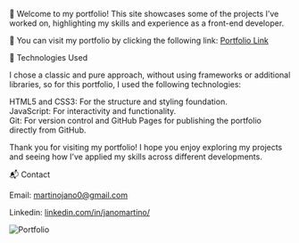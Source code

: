 👋 Welcome to my portfolio! This site showcases some of the projects I’ve worked on, highlighting my skills and experience as a front-end developer.

🔗 You can visit my portfolio by clicking the following link: [Portfolio Link](https://janom2.github.io/)

🚀 Technologies Used


I chose a classic and pure approach, without using frameworks or additional libraries, so for this portfolio, I used the following technologies:

HTML5 and CSS3: For the structure and styling foundation.  
JavaScript: For interactivity and functionality.  
Git: For version control and GitHub Pages for publishing the portfolio directly from GitHub.  


Thank you for visiting my portfolio! I hope you enjoy exploring my projects and seeing how I’ve applied my skills across different developments.

📬 Contact


Email: martinojano0@gmail.com


Linkedin: [linkedin.com/in/janomartino/](https://www.linkedin.com/in/janomartino/)


![Portfolio](https://github.com/user-attachments/assets/01b9c680-fae2-44b9-8763-132691886771)
